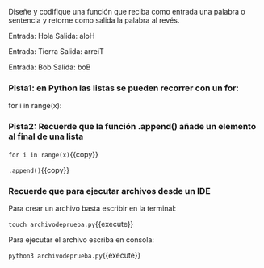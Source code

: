 Diseñe y codifique una  función que reciba como entrada una palabra o sentencia y retorne como salida la palabra al revés.

Entrada: Hola
Salida: aloH

Entrada: Tierra
Salida: arreiT

Entrada: Bob
Salida: boB

### Pista1: en Python las listas se pueden recorrer con un for:
for i in range(x):

### Pista2: Recuerde que la función .append() añade un elemento al final de una lista

`for i in range(x)`{{copy}}

`.append()`{{copy}}


### Recuerde que para ejecutar archivos desde un IDE

Para crear un archivo basta escribir en la terminal:

`touch archivodeprueba.py`{{execute}}

Para ejecutar el archivo escriba en consola:

`python3 archivodeprueba.py`{{execute}}
